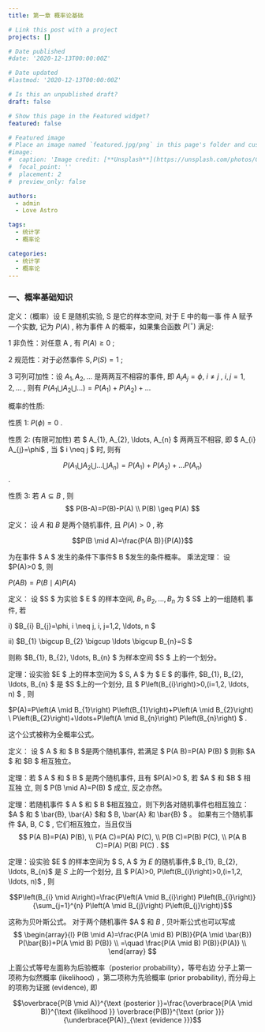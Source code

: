 ```yaml
---
title: 第一章 概率论基础

# Link this post with a project
projects: []

# Date published
#date: '2020-12-13T00:00:00Z'

# Date updated
#lastmod: '2020-12-13T00:00:00Z'

# Is this an unpublished draft?
draft: false

# Show this page in the Featured widget?
featured: false

# Featured image
# Place an image named `featured.jpg/png` in this page's folder and customize its options here.
#image:
#  caption: 'Image credit: [**Unsplash**](https://unsplash.com/photos/CpkOjOcXdUY)'
#  focal_point: ''
#  placement: 2
#  preview_only: false

authors:
  - admin
  - Love Astro

tags:
  - 统计学
  - 概率论

categories:
  - 统计学
  - 概率论
---
```


### 一、概率基础知识

定义：（概率）设  $\mathrm{E}$  是随机实验,  $\mathrm{S}$  是它的样本空间, 对于  $\mathrm{E}$  中的每一事 件  $\mathrm{A}$  赋予一个实数, 记为  $P(A)$ , 称为事件  $\mathrm{A}$  的概率，如果集合函数  $P\left({ }^{\circ}\right)$  满足:

1 非负性：对任意  $\mathrm{A}$ , 有  $P(A) \geq 0$ ;

2 规范性：对于必然事件  $\mathrm{S}, P(S)=1$ ;

3 可列可加性：设  $A_{1}, A_{2}, \ldots$  是两两互不相容的事件, 即  $A_{i} A_{j}=\phi$, $i \neq j$ ,  $i, j=1,2, \ldots$ , 则有  $P\left(A_{1} \bigcup A_{2} \bigcup \ldots\right)=P\left(A_{1}\right)+P\left(A_{2}\right)+\ldots$ 

概率的性质:

性质 1:  $P(\phi)=0$ .

性质 2: (有限可加性) 若 $ A_{1}, A_{2}, \ldots, A_{n} $ 两两互不相容, 即 $ A_{i} A_{j}=\phi$ , 当 $ i \neq j $ 时, 则有

$$P\left(A_{1} \bigcup A_{2} \bigcup \ldots \bigcup A_{n}\right)=P\left(A_{1}\right)+P\left(A_{2}\right)+\ldots P\left(A_{n}\right)$$ .

性质 3: 若  $A \subseteq B$ , 则
$$
P(B-A)=P(B)-P(A) \\
P(B) \geq P(A)
$$

定义： 设  $A$  和  $B$  是两个随机事件, 且  $P(A)>0$ , 称

$$P(B \mid A)=\frac{P(A B)}{P(A)}$$

为在事件 $ A $ 发生的条件下事件$  B  $发生的条件概率。
乘法定理： 设  $P(A)>0 $, 则

$P(A B)=P(B \mid A) P(A)$

定义： 设  $S $ 为实验 $ E $ 的样本空间,  $B_{1}, B_{2}, \ldots, B_{n}$  为 $ S$  上的一组随机 事件, 若

i)  $B_{i} B_{j}=\phi, i \neq j, i, j=1,2, \ldots, n $

ii)  $B_{1} \bigcup B_{2} \bigcup \ldots \bigcup B_{n}=S $

则称   $B_{1}, B_{2}, \ldots, B_{n} $  为样本空间   $S $  上的一个划分。

定理：设实验   $E $  上的样本空间为  $ S, A  $ 为  $ E  $ 的事件,   $B_{1}, B_{2}, \ldots, B_{n} $  是   $S   $上的一个划分, 且  $ P\left(B_{i}\right)>0,(i=1,2, \ldots, n) $ , 则

 $P(A)=P\left(A \mid B_{1}\right) P\left(B_{1}\right)+P\left(A \mid B_{2}\right) \\
 P\left(B_{2}\right)+\ldots+P\left(A \mid B_{n}\right) P\left(B_{n}\right) $ .

这个公式被称为全概率公式。

定义： 设  $ A $  和  $ B   $是两个随机事件, 若满足  $ P(A B)=P(A) P(B)  $ 则称   $A  $ 和   $B  $ 相互独立。

定理：若  $ A $  和  $ B  $ 是两个随机事件, 且有   $P(A)>0  $, 若   $A $  和   $B  $ 相互独 立, 则  $ P(B \mid A)=P(B)  $ 成立, 反之亦然。

定理：若随机事件  $ A $  和  $ B $相互独立，则下列各对随机事件也相互独立：   $A  $ 和  $ \bar{B}, \bar{A}   $和  $ B, \bar{A}  和  \bar{B}  $ 。
如果有三个随机事件   $A, B, C $ , 它们相互独立，当且仅当
 $$
P(A B)=P(A) P(B), \\
P(A C)=P(A) P(C), \\
P(B C)=P(B) P(C), \\
P(A B C)=P(A) P(B) P(C) .
$$

定理：设实验  $E $ 的样本空间为 $ S, A $ 为  $E$  的随机事件,$  B_{1}, B_{2}, \ldots, B_{n}$  是  $S$  上的一个划分, 且 $ P(A)>0, P\left(B_{i}\right)>0,(i=1,2, \ldots, n)$ , 则

$$P\left(B_{i} \mid A\right)=\frac{P\left(A \mid B_{i}\right) P\left(B_{i}\right)}{\sum_{j=1}^{n} P\left(A \mid B_{j}\right) P\left(B_{j}\right)}$$

这称为贝叶斯公式。
对于两个随机事件  $A $ 和  $B$ , 贝叶斯公式也可以写成
$$
\begin{array}{l}
P(B \mid A)=\frac{P(A \mid B) P(B)}{P(A \mid \bar{B}) P(\bar{B})+P(A \mid B) P(B)} \\
=\quad \frac{P(A \mid B) P(B)}{P(A)} \\
\end{array}
$$

上面公式等号左面称为后验概率（posterior probability），等号右边 分子上第一项称为似然概率 (likelihood) ，第二项称为先验概率 (prior probability), 而分母上的项称为证据 (evidence), 即

$$\overbrace{P(B \mid A)}^{\text {posterior }}=\frac{\overbrace{P(A \mid B)}^{\text {likelihood }} \overbrace{P(B)}^{\text {prior }}}{\underbrace{P(A)}_{\text {evidence }}}$$
